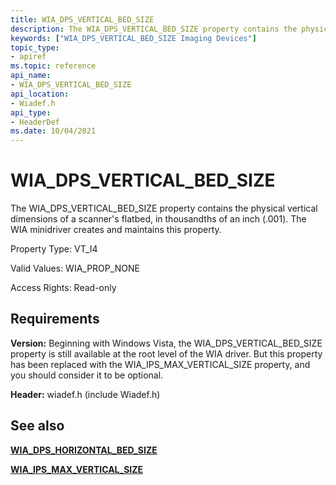 ```yaml
---
title: WIA_DPS_VERTICAL_BED_SIZE
description: The WIA_DPS_VERTICAL_BED_SIZE property contains the physical vertical dimensions of a scanner's flatbed, in thousandths of an inch (.001). The WIA minidriver creates and maintains this property.
keywords: ["WIA_DPS_VERTICAL_BED_SIZE Imaging Devices"]
topic_type:
- apiref
ms.topic: reference
api_name:
- WIA_DPS_VERTICAL_BED_SIZE
api_location:
- Wiadef.h
api_type:
- HeaderDef
ms.date: 10/04/2021
---
```


# WIA_DPS_VERTICAL_BED_SIZE

The WIA_DPS_VERTICAL_BED_SIZE property contains the physical vertical dimensions of a scanner's flatbed, in thousandths of an inch (.001). The WIA minidriver creates and maintains this property.

Property Type: VT_I4

Valid Values: WIA_PROP_NONE

Access Rights: Read-only

## Requirements

**Version:** Beginning with Windows Vista, the WIA_DPS_VERTICAL_BED_SIZE property is still available at the root level of the WIA driver. But this property has been replaced with the WIA_IPS_MAX_VERTICAL_SIZE property, and you should consider it to be optional.

**Header:** wiadef.h (include Wiadef.h)

## See also

[**WIA_DPS_HORIZONTAL_BED_SIZE**](wia-dps-horizontal-bed-size.md)

[**WIA_IPS_MAX_VERTICAL_SIZE**](wia-ips-max-vertical-size.md)
